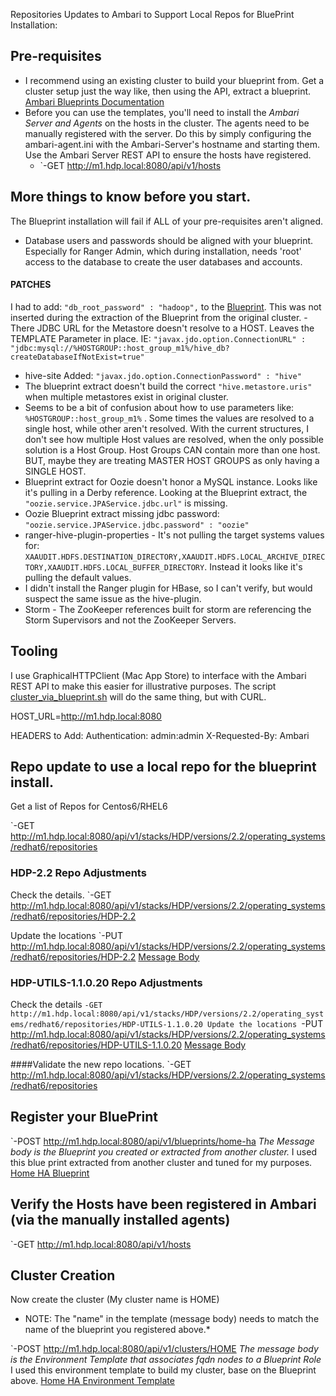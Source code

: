 Repositories Updates to Ambari to Support Local Repos for BluePrint Installation:

## Pre-requisites

- I recommend using an existing cluster to build your blueprint from.  Get a cluster setup just the way like, then using the API, extract a blueprint. [Ambari Blueprints Documentation](https://cwiki.apache.org/confluence/display/AMBARI/Blueprints#Blueprints-BlueprintUsageOverview)
- Before you can use the templates, you'll need to install the *Ambari Server and Agents* on the hosts in the cluster.  The agents need to be manually registered with the server.  Do this by simply configuring the ambari-agent.ini with the Ambari-Server's hostname and starting them.  Use the Ambari Server REST API to ensure the hosts have registered.
    - `-GET http://m1.hdp.local:8080/api/v1/hosts

## More things to know before you start.

The Blueprint installation will fail if ALL of your pre-requisites aren't aligned.

- Database users and passwords should be aligned with your blueprint.  Especially for Ranger Admin, which during installation, needs 'root' access to the database to create the user databases and accounts.

#### PATCHES
I had to add: `"db_root_password" : "hadoop",` to the [Blueprint](../HOME/home-ha-blueprint.json).  This was not inserted during the extraction of the Blueprint from the original cluster.
-There JDBC URL for the Metastore doesn't resolve to a HOST.  Leaves the TEMPLATE Parameter in place. IE: `"javax.jdo.option.ConnectionURL" : "jdbc:mysql://%HOSTGROUP::host_group_m1%/hive_db?createDatabaseIfNotExist=true"`
- hive-site Added: `"javax.jdo.option.ConnectionPassword" : "hive"`
- The blueprint extract doesn't build the correct `"hive.metastore.uris"` when multiple metastores exist in original cluster.
- Seems to be a bit of confusion about how to use parameters like: `%HOSTGROUP::host_group_m1%` . Some times the values are resolved to a single host, while other aren't resolved.  With the current structures, I don't see how multiple Host values are resolved, when the only possible solution is a Host Group.  Host Groups CAN contain more than one host.  BUT, maybe they are treating MASTER HOST GROUPS as only having a SINGLE HOST.
- Blueprint extract for Oozie doesn't honor a MySQL instance.  Looks like it's pulling in a Derby reference.  Looking at the Blueprint extract, the `"oozie.service.JPAService.jdbc.url"` is missing. 
- Oozie Blueprint extract missing jdbc password:           `"oozie.service.JPAService.jdbc.password" : "oozie"`
- ranger-hive-plugin-properties - It's not pulling the target systems values for: `XAAUDIT.HDFS.DESTINATION_DIRECTORY,XAAUDIT.HDFS.LOCAL_ARCHIVE_DIRECTORY,XAAUDIT.HDFS.LOCAL_BUFFER_DIRECTORY`.  Instead it looks like it's pulling the default values.
- I didn't install the Ranger plugin for HBase, so I can't verify, but would suspect the same issue as the hive-plugin.
- Storm - The ZooKeeper references built for storm are referencing the Storm Supervisors and not the ZooKeeper Servers.

## Tooling

I use GraphicalHTTPClient (Mac App Store) to interface with the Ambari REST API to make this easier for illustrative purposes.  The script [cluster_via_blueprint.sh](./../cluster_via_blueprint.sh) will do the same thing, but with CURL.

HOST_URL=http://m1.hdp.local:8080

HEADERS to Add:
Authentication: admin:admin
X-Requested-By: Ambari

## Repo update to use a local repo for the blueprint install.

Get a list of Repos for Centos6/RHEL6

`-GET http://m1.hdp.local:8080/api/v1/stacks/HDP/versions/2.2/operating_systems/redhat6/repositories

### HDP-2.2 Repo Adjustments
Check the details.
`-GET http://m1.hdp.local:8080/api/v1/stacks/HDP/versions/2.2/operating_systems/redhat6/repositories/HDP-2.2

Update the locations
`-PUT http://m1.hdp.local:8080/api/v1/stacks/HDP/versions/2.2/operating_systems/redhat6/repositories/HDP-2.2
[Message Body](repos/HDP-REPO-BODY.json)

### HDP-UTILS-1.1.0.20 Repo Adjustments
Check the details
`-GET http://m1.hdp.local:8080/api/v1/stacks/HDP/versions/2.2/operating_systems/redhat6/repositories/HDP-UTILS-1.1.0.20
Update the locations
`-PUT http://m1.hdp.local:8080/api/v1/stacks/HDP/versions/2.2/operating_systems/redhat6/repositories/HDP-UTILS-1.1.0.20
[Message Body](repos/HDP-UTIL-REPO-BODY.json)

####Validate the new repo locations.
`-GET http://m1.hdp.local:8080/api/v1/stacks/HDP/versions/2.2/operating_systems/redhat6/repositories

## Register your BluePrint
`-POST http://m1.hdp.local:8080/api/v1/blueprints/home-ha
*The Message body is the Blueprint you created or extracted from another cluster.*
I used this blue print extracted from another cluster and tuned for my purposes.
[Home HA Blueprint](../HOME/home-ha-blueprint.json)

## Verify the Hosts have been registered in Ambari (via the manually installed agents)

`-GET http://m1.hdp.local:8080/api/v1/hosts

## Cluster Creation
Now create the cluster (My cluster name is HOME)

* NOTE: The "name" in the template (message body) needs to match the name of the blueprint you registered above.*

`-POST http://m1.hdp.local:8080/api/v1/clusters/HOME
*The message body is the Environment Template that associates fqdn nodes to a Blueprint Role*
I used this environment template to build my cluster, base on the Blueprint above.
[Home HA Environment Template](../HOME/home-ha-template.json)


